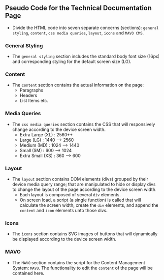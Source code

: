 ## Pseudo Code for the Technical Documentation Page

- Divide the HTML code into seven separate concerns (sections): `general styling`, `content`, `css media queries`, `layout`, `icons` and `MAVO CMS`.

### General Styling
- The `general styling` section includes the standard body font size (16px) and corresponding styling for the default screen size (LG).

### Content
- The `content` section contains the actual information on the page:
    - Paragraphs
    - Headers
    - List Items    etc.

### Media Queries
- The `css media queries` section contains the CSS that will responsively change according to the device screen width.
    - Extra Large   (XL) : 2560++
    - Large         (LG) : 1440 --> 2560
    - Medium        (MD) : 1024 --> 1440
    - Small         (SM) : 600 --> 1024
    - Extra Small   (XS) : 360 --> 600

### Layout
- The `layout` section contains DOM elements (divs) grouped by their device media query range; that are manipulated to hide or display divs to change the layout of the page according to the device screen width.
    - Each layout is composed of several `div` elements.
    - On screen load, a script (a single function) is called that will calculate the screen width, create the `div` elements, and append the `content` and `icon` elements unto those divs.

### Icons
- The `icons` section contains SVG images of buttons that will dynamically be displayed according to the device screen width.

### MAVO
- The `MAVO` section contains the script for the Content Management System: `MAVO`. The functionality to edit the `content` of the page will be contained here.
